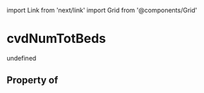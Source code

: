 import Link from 'next/link'
import Grid from '@components/Grid'

# cvdNumTotBeds

undefined

## Property of



